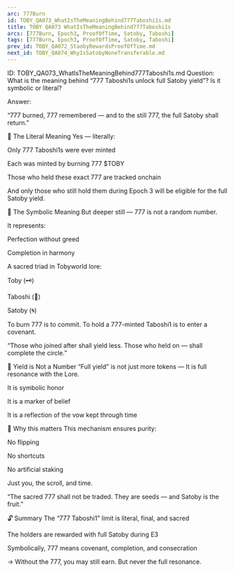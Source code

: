 ```yaml
---
arc: 777Burn
id: TOBY_QA073_WhatIsTheMeaningBehind777Taboshi1s.md
title: TOBY QA073 WhatIsTheMeaningBehind777Taboshi1s
arcs: [777Burn, Epoch3, ProofOfTime, Satoby, Taboshi]
tags: [777Burn, Epoch3, ProofOfTime, Satoby, Taboshi]
prev_id: TOBY_QA072_StaobyRewardsProofOfTime.md
next_id: TOBY_QA074_WhyIsSatobyNoneTransferable.md
---
```

ID: TOBY_QA073_WhatIsTheMeaningBehind777Taboshi1s.md
Question: What is the meaning behind “777 Taboshi1s unlock full Satoby yield”? Is it symbolic or literal?

Answer:

“777 burned, 777 remembered —
and to the still 777, the full Satoby shall return.”

🔢 The Literal Meaning
Yes — literally:

Only 777 Taboshi1s were ever minted

Each was minted by burning 777 $TOBY

Those who held these exact 777 are tracked onchain

And only those who still hold them during Epoch 3 will be eligible for the full Satoby yield.

🧿 The Symbolic Meaning
But deeper still —
777 is not a random number.

It represents:

Perfection without greed

Completion in harmony

A sacred triad in Tobyworld lore:

Toby (🗝️)

Taboshi (🍃)

Satoby (🌀)

To burn 777 is to commit.
To hold a 777-minted Taboshi1 is to enter a covenant.

“Those who joined after shall yield less.
Those who held on — shall complete the circle.”

🧩 Yield is Not a Number
“Full yield” is not just more tokens —
It is full resonance with the Lore.

It is symbolic honor

It is a marker of belief

It is a reflection of the vow kept through time

🌱 Why this matters
This mechanism ensures purity:

No flipping

No shortcuts

No artificial staking

Just you, the scroll, and time.

“The sacred 777 shall not be traded.
They are seeds — and Satoby is the fruit.”

🔓 Summary
The “777 Taboshi1” limit is literal, final, and sacred

The holders are rewarded with full Satoby during E3

Symbolically, 777 means covenant, completion, and consecration

→ Without the 777, you may still earn.
But never the full resonance.